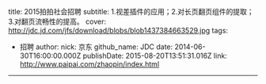 title: 2015拍拍社会招聘
subtitle: 1.视差插件的应用；2.对长页翻页组件的提取；3.对翻页流畅性的提高。
cover: http://jdc.jd.com/jfs/download/blobs/blob1437384663529.jpg
tags:
  - 招聘
author:
  nick: 京东
  github_name: JDC
date: 2014-06-30T16:00:00.000Z
publishDate: 2015-08-20T13:51:31.016Z
link: http://www.paipai.com/zhaopin/index.html
---